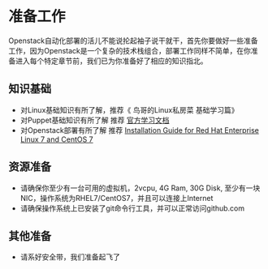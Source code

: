 # 准备工作

Openstack自动化部署的活儿不能说抡起袖子说干就干，首先你要做好一些准备工作，因为Openstack是一个复杂的技术栈组合，部署工作同样不简单，在你准备进入每个特定章节前，我们已为你准备好了相应的知识指北。


## 知识基础

* 对Linux基础知识有所了解，推荐《 鸟哥的Linux私房菜 基础学习篇》 
* 对Puppet基础知识有所了解  推荐 [官方学习文档](https://learn.puppet.com/)
* 对Openstack部署有所了解  推荐 [Installation Guide for Red Hat Enterprise Linux 7 and CentOS 7](http://docs.openstack.org/liberty/install-guide-rdo/)



## 资源准备

* 请确保你至少有一台可用的虚拟机，2vcpu, 4G Ram, 30G Disk, 至少有一块NIC，操作系统为RHEL7/CentOS7，并且可以连接上Internet
* 请确保操作系统上已安装了git命令行工具，并可以正常访问github.com


## 其他准备

* 请系好安全带，我们准备起飞了










